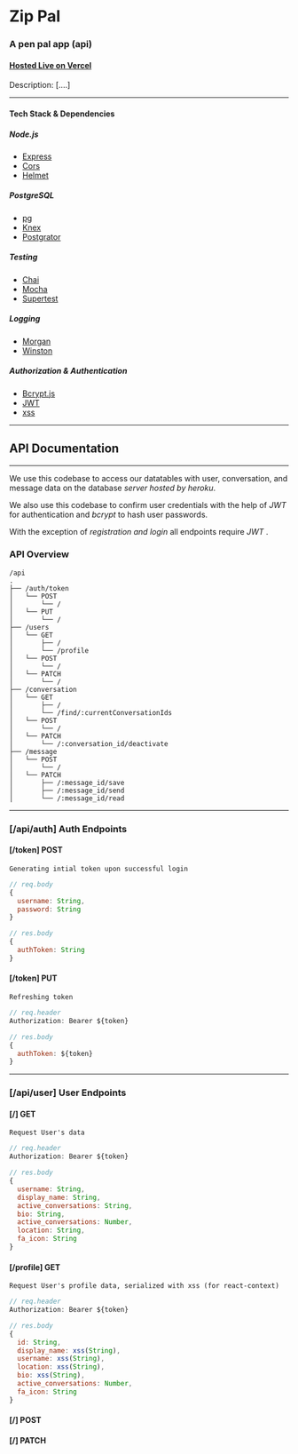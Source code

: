 # Zip Pal 
### A pen pal app (api)
#### [Hosted Live on Vercel](https://zippal.vercel.app/)

Description: [....]
 
---

#### Tech Stack & Dependencies
 ##### Node.js 
  * [Express](http://expressjs.com/)
   * [Cors](https://github.com/expressjs/cors#readme)
  * [Helmet](https://helmetjs.github.io/)
 ##### PostgreSQL 
  * [pg](https://github.com/brianc/node-postgres) 
  * [Knex](https://knexjs.org/)
  * [Postgrator](https://github.com/rickbergfalk/postgrator#readme)
 ##### _Testing_
  * [Chai](http://chaijs.com/)
  * [Mocha](https://mochajs.org/)
  * [Supertest](https://github.com/visionmedia/supertest#readme)
 ##### _Logging_
  * [Morgan](https://github.com/expressjs/morgan#readme)
  * [Winston](https://github.com/winstonjs/winston#readme)
 ##### _Authorization & Authentication_
  * [Bcrypt.js](https://github.com/dcodeIO/bcrypt.js#readme)
  * [JWT](https://github.com/auth0/node-jsonwebtoken#readme)
  * [xss](https://github.com/leizongmin/js-xss) 

---
## API Documentation
---

We use this codebase to access our datatables with user, conversation, and message data on the database _server hosted by heroku_.

We also use this codebase to confirm user credentials with the help of _JWT_ for authentication and _bcrypt_ to hash user passwords. 

With the exception of _registration and login_ all endpoints require _JWT_ .

### API Overview

```text
/api
.
├── /auth/token
│   └── POST
│       └── /
│   └── PUT
│       └── /
├── /users
│   └── GET
│       ├── /
│       └── /profile
│   └── POST
│       └── /
│   └── PATCH
│       └── /
├── /conversation
│   └── GET
│       ├── /
│       └── /find/:currentConversationIds
│   └── POST
│       └── /
│   └── PATCH
│       └── /:conversation_id/deactivate
├── /message
│   └── POST
│       └── /
│   └── PATCH
│       ├── /:message_id/save
│       ├── /:message_id/send
│       └── /:message_id/read
```
--- 

### [/api/auth] Auth Endpoints 

#### [/token] POST 
    Generating intial token upon successful login
```js
// req.body
{
  username: String,
  password: String
}

// res.body
{
  authToken: String
}
```
#### [/token] PUT 
    Refreshing token
```js
// req.header
Authorization: Bearer ${token}

// res.body
{
  authToken: ${token}
}
```
---

### [/api/user] User Endpoints 

#### [/] GET 
    Request User's data
```js
// req.header
Authorization: Bearer ${token}

// res.body
{
  username: String,
  display_name: String,
  active_conversations: String,
  bio: String,
  active_conversations: Number,
  location: String,
  fa_icon: String
}

```

#### [/profile] GET
    Request User's profile data, serialized with xss (for react-context) 
```js
// req.header
Authorization: Bearer ${token}

// res.body
{
  id: String,
  display_name: xss(String),
  username: xss(String),
  location: xss(String),
  bio: xss(String),
  active_conversations: Number,
  fa_icon: String
}
```

#### [/] POST

#### [/] PATCH
